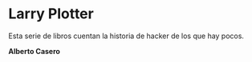 # Larry Plotter

Esta serie de libros cuentan la historia de hacker de los que hay pocos.

**Alberto Casero**

